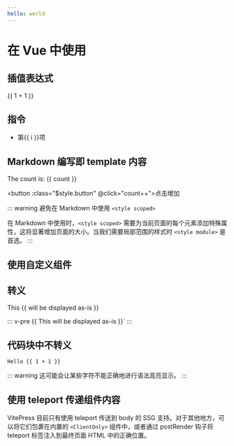 ```yaml
---
hello: world
---
```


# 在 Vue 中使用

## 插值表达式

{{ 1 + 1 }}

## 指令

<ul>
<li v-for="i in 3" :key="i">第{{ i }}项</li>
</ul>

<script setup>
import { ref } from 'vue'
import UserInfo from '@/components/UserInfo.vue'

const count = ref(0)
</script>

## Markdown 编写即 template 内容

The count is: {{ count }}

<button :class="$style.button" @click="count++">点击增加</button>

::: warning
避免在 Markdown 中使用 `<style scoped>`

在 Markdown 中使用时，`<style scoped>` 需要为当前页面的每个元素添加特殊属性，这将显著增加页面的大小。当我们需要局部范围的样式时 `<style module>` 是首选。
:::

## 使用自定义组件

<UserInfo :class="$style['user-info']"/>

<style lang="scss" module>
.button {
  color: #eee;
  background: #777;
  border-radius: 4px;
  padding: 0 16px;
  &:hover{
    background: #999;
  }
}
.user-info{
  border-radius: $radius-main;
  @include shadow-main();
}
</style>

## 转义

This <span v-pre>{{ will be displayed as-is }}</span>

::: v-pre
{{ This will be displayed as-is }}`
:::

## 代码块中不转义

```js-vue
Hello {{ 1 + 1 }}
```

::: warning
这可能会让某些字符不能正确地进行语法高亮显示。
:::

## 使用 teleport 传递组件内容

VitePress 目前只有使用 teleport 传送到 body 的 SSG 支持。对于其他地方，可以将它们包裹在内置的 `<ClientOnly>` 组件中，或者通过 postRender 钩子将 teleport 标签注入到最终页面 HTML 中的正确位置。

